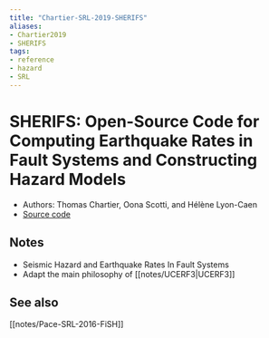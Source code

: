 ```yaml
---
title: "Chartier-SRL-2019-SHERIFS"
aliases:
- Chartier2019
- SHERIFS
tags:
- reference
- hazard
- SRL
---
```


# SHERIFS: Open-Source Code for Computing Earthquake Rates in Fault Systems and Constructing Hazard Models
- Authors: Thomas Chartier, Oona Scotti, and Hélène Lyon-Caen
- [Source code](https://github.com/tomchartier/SHERIFS)

## Notes
- Seismic Hazard and Earthquake Rates In Fault Systems
- Adapt the main philosophy of [[notes/UCERF3|UCERF3]]

## See also
[[notes/Pace-SRL-2016-FiSH]]